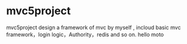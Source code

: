 # mvc5project
mvc5project design a framework of mvc by myself , incloud basic mvc framework，login logic，Authority，redis and so on.
hello moto
